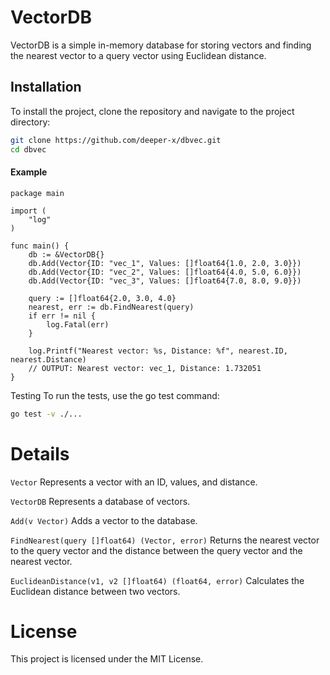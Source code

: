 # VectorDB

VectorDB is a simple in-memory database for storing vectors and finding the nearest vector to a query vector using Euclidean distance.

## Installation

To install the project, clone the repository and navigate to the project directory:

```sh
git clone https://github.com/deeper-x/dbvec.git
cd dbvec
```
#### Example

```
package main

import (
    "log"
)

func main() {
    db := &VectorDB{}
    db.Add(Vector{ID: "vec_1", Values: []float64{1.0, 2.0, 3.0}})
    db.Add(Vector{ID: "vec_2", Values: []float64{4.0, 5.0, 6.0}})
    db.Add(Vector{ID: "vec_3", Values: []float64{7.0, 8.0, 9.0}})

    query := []float64{2.0, 3.0, 4.0}
    nearest, err := db.FindNearest(query)
    if err != nil {
        log.Fatal(err)
    }

    log.Printf("Nearest vector: %s, Distance: %f", nearest.ID, nearest.Distance)
    // OUTPUT: Nearest vector: vec_1, Distance: 1.732051
}
```

Testing
To run the tests, use the go test command:
```sh
go test -v ./...
```

# Details
```Vector``` Represents a vector with an ID, values, and distance.

```VectorDB``` Represents a database of vectors.


```Add(v Vector)``` Adds a vector to the database.

```FindNearest(query []float64) (Vector, error)``` Returns the nearest vector to the query vector and the distance between the query vector and the nearest vector.

```EuclideanDistance(v1, v2 []float64) (float64, error)``` Calculates the Euclidean distance between two vectors.

# License
This project is licensed under the MIT License.